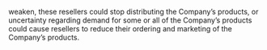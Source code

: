 weaken, these resellers could stop distributing the Company’s products, or uncertainty regarding demand for some or all of the
Company’s products could cause resellers to reduce their ordering and marketing of the Company’s products.